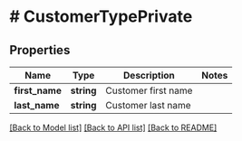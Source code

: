 # # CustomerTypePrivate

## Properties

Name | Type | Description | Notes
------------ | ------------- | ------------- | -------------
**first_name** | **string** | Customer first name |
**last_name** | **string** | Customer last name |

[[Back to Model list]](../../README.md#models) [[Back to API list]](../../README.md#endpoints) [[Back to README]](../../README.md)
